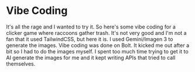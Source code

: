# Vibe Coding
It's all the rage and I wanted to try it. So here's some vibe coding for a clicker game where raccoons gather trash. It's not very good and I'm not a fan that it used TailwindCSS, but here it is. I used Gemini/Imagen 3 to generate the images. Vibe coding was done on Bolt. It kicked me out after a bit so I had to do the images myself. I spent too much time trying to get it to AI generate the images for me and it kept writing APIs that tried to call themselves.

